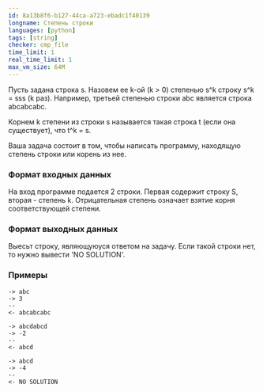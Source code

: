 ```yaml
---
id: 8a13b8f6-b127-44ca-a723-ebadc1f40139
longname: Степень строки
languages: [python]
tags: [string]
checker: cmp_file
time_limit: 1
real_time_limit: 1
max_vm_size: 64M
---
```


Пусть задана строка s. Назовем ее k-ой (k > 0) степенью s^k строку s^k = sss (k раз). Например, третьей степенью строки abc является строка аbсаbсаbс.

Корнем k степени из строки s называется такая строка t (если она существует), что t^k = s.

Ваша задача состоит в том, чтобы написать программу, находящую степень строки или корень из нее.

### Формат входных данных

На вход программе подается 2 строки. Первая содержит строку S, вторая - степень k.
Отрицательная степень означает взятие корня соответствующей степени.

### Формат выходных данных

Выесьт строку, являющуюуся ответом на задачу. Если такой строки нет, то нужно вывести 'NO SOLUTION'.

### Примеры

```
-> abc
-> 3
--
<- abcabcabc
```

```
-> abcdabcd
-> -2
--
<- abcd
```

```
-> abcd
-> -4
--
<- NO SOLUTION
```
